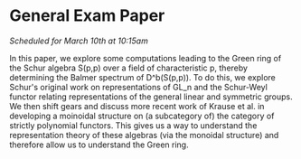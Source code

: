 # General Exam Paper 
*Scheduled for March 10th at 10:15am*

In this paper, we explore some computations leading to the Green ring of the Schur algebra S(p,p) over a field of characteristic p, thereby determining the Balmer spectrum of D^b(S(p,p)). To do this, we explore Schur's original work on representations of GL_n and the Schur-Weyl functor relating representations of the general linear and symmetric groups. We then shift gears and discuss more recent work of Krause et al. in developing a moinoidal structure on (a subcategory of) the category of strictly polynomial functors. This gives us a way to understand the representation theory of these algebras (via the monoidal structure) and therefore allow us to understand the Green ring.

